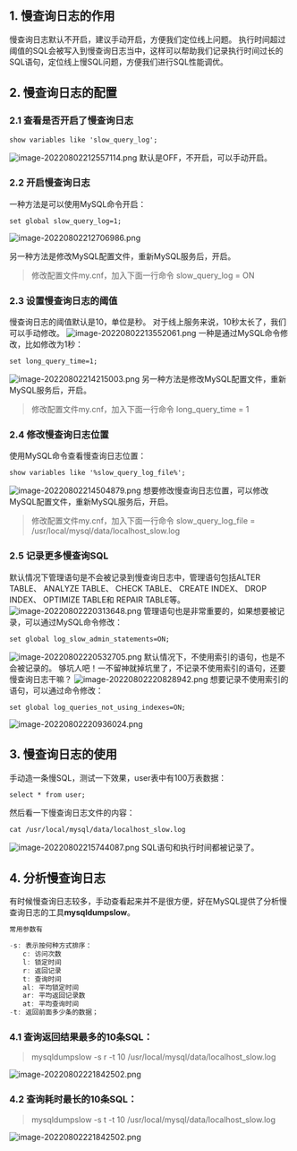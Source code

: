 ## 1. 慢查询日志的作用
慢查询日志默认不开启，建议手动开启，方便我们定位线上问题。
执行时间超过阈值的SQL会被写入到慢查询日志当中，这样可以帮助我们记录执行时间过长的SQL语句，定位线上慢SQL问题，方便我们进行SQL性能调优。
## 2. 慢查询日志的配置
### 2.1 查看是否开启了慢查询日志
```
show variables like 'slow_query_log';
```
![image-20220802212557114.png](https://javabaguwen.com/img/%E6%85%A2%E6%9F%A5%E8%AF%A2%E6%97%A5%E5%BF%971.png)
默认是OFF，不开启，可以手动开启。
### 2.2 开启慢查询日志
一种方法是可以使用MySQL命令开启：
```
set global slow_query_log=1;
```
![image-20220802212706986.png](https://javabaguwen.com/img/%E6%85%A2%E6%9F%A5%E8%AF%A2%E6%97%A5%E5%BF%972.png)

另一种方法是修改MySQL配置文件，重新MySQL服务后，开启。
> 修改配置文件my.cnf，加入下面一行命令
> slow_query_log = ON

### 2.3 设置慢查询日志的阈值
慢查询日志的阈值默认是10，单位是秒。
对于线上服务来说，10秒太长了，我们可以手动修改。
![image-20220802213552061.png](https://javabaguwen.com/img/%E6%85%A2%E6%9F%A5%E8%AF%A2%E6%97%A5%E5%BF%973.png)
一种是通过MySQL命令修改，比如修改为1秒：
```
set long_query_time=1;
```
![image-20220802214215003.png](https://javabaguwen.com/img/%E6%85%A2%E6%9F%A5%E8%AF%A2%E6%97%A5%E5%BF%974.png)
另一种方法是修改MySQL配置文件，重新MySQL服务后，开启。
> 修改配置文件my.cnf，加入下面一行命令
> long_query_time = 1

### 2.4 修改慢查询日志位置
使用MySQL命令查看慢查询日志位置：
```
show variables like '%slow_query_log_file%';
```
![image-20220802214504879.png](https://javabaguwen.com/img/%E6%85%A2%E6%9F%A5%E8%AF%A2%E6%97%A5%E5%BF%975.png)
想要修改慢查询日志位置，可以修改MySQL配置文件，重新MySQL服务后，开启。
> 修改配置文件my.cnf，加入下面一行命令
> slow_query_log_file = /usr/local/mysql/data/localhost_slow.log

### 2.5 记录更多慢查询SQL
默认情况下管理语句是不会被记录到慢查询日志中，管理语句包括ALTER TABLE、 ANALYZE TABLE、 CHECK TABLE、 CREATE INDEX、 DROP INDEX、 OPTIMIZE TABLE和 REPAIR TABLE等。
![image-20220802220313648.png](https://javabaguwen.com/img/%E6%85%A2%E6%9F%A5%E8%AF%A2%E6%97%A5%E5%BF%976.png)
管理语句也是非常重要的，如果想要被记录，可以通过MySQL命令修改：
```
set global log_slow_admin_statements=ON;
```
![image-20220802220532705.png](https://javabaguwen.com/img/%E6%85%A2%E6%9F%A5%E8%AF%A2%E6%97%A5%E5%BF%978.png)
默认情况下，不使用索引的语句，也是不会被记录的。
够坑人吧！一不留神就掉坑里了，不记录不使用索引的语句，还要慢查询日志干嘛？
![image-20220802220828942.png](https://javabaguwen.com/img/%E6%85%A2%E6%9F%A5%E8%AF%A2%E6%97%A5%E5%BF%979.png)
想要记录不使用索引的语句，可以通过命令修改：
```
set global log_queries_not_using_indexes=ON;
```
![image-20220802220936024.png](https://javabaguwen.com/img/%E6%85%A2%E6%9F%A5%E8%AF%A2%E6%97%A5%E5%BF%9710.png)
## 3. 慢查询日志的使用
手动造一条慢SQL，测试一下效果，user表中有100万表数据：
```
select * from user;
```
然后看一下慢查询日志文件的内容：
```
cat /usr/local/mysql/data/localhost_slow.log
```
![image-20220802215744087.png](https://javabaguwen.com/img/%E6%85%A2%E6%9F%A5%E8%AF%A2%E6%97%A5%E5%BF%9711.png)
SQL语句和执行时间都被记录了。
## 4. 分析慢查询日志
有时候慢查询日志较多，手动查看起来并不是很方便，好在MySQL提供了分析慢查询日志的工具**mysqldumpslow**。
```java
常用参数有

-s: 表示按何种方式排序：
　　c: 访问次数
　　l: 锁定时间
　　r: 返回记录
　　t: 查询时间
　　al: 平均锁定时间
　　ar: 平均返回记录数
　　at: 平均查询时间
-t: 返回前面多少条的数据；
```
### 4.1 查询返回结果最多的10条SQL：
> mysqldumpslow -s r -t 10 /usr/local/mysql/data/localhost_slow.log

![image-20220802221842502.png](https://javabaguwen.com/img/%E6%85%A2%E6%9F%A5%E8%AF%A2%E6%97%A5%E5%BF%9712.png)
### 4.2 查询耗时最长的10条SQL：
> mysqldumpslow -s t -t 10 /usr/local/mysql/data/localhost_slow.log

![image-20220802221842502.png](https://javabaguwen.com/img/%E6%85%A2%E6%9F%A5%E8%AF%A2%E6%97%A5%E5%BF%9713.png)
